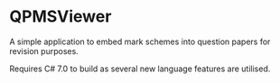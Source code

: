 # QPMSViewer

A simple application to embed mark schemes into question papers for revision purposes.

Requires C# 7.0 to build as several new language features are utilised.

